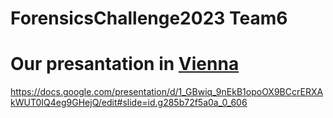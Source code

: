 # ForensicsChallenge2023 Team6

# Our presantation in [Vienna](https://mmf.univie.ac.at/kharkiv-vienna/vienna-2023/) 

https://docs.google.com/presentation/d/1_GBwiq_9nEkB1opoOX9BCcrERXAkWUT0IQ4eg9GHejQ/edit#slide=id.g285b72f5a0a_0_606
<!---

# Challenge №1
**Use computer vision to isolate each person in a video for 3D recreation or identifying
suspects in crime scenes.**

To solve this task we used several models such as: YOLOv8, Amazon Rekognition, Open-CV. As a result, we saw that the YOLOv8 model is best suited for this task, since it shows the most accurate results and is the fastest at the same time.

Work expample:

**YOLOv8**

https://github.com/zepif/ForensicsChallenge2023_team6/assets/95505468/024d4214-79d8-4b6a-8fad-232b34d30843

**Amazon Rekognition**

https://github.com/zepif/ForensicsChallenge2023_team6/assets/95505468/793d8d04-f133-4c44-b748-8790341d4822

**Open-CV**

https://github.com/zepif/ForensicsChallenge2023_team6/assets/95505468/eb8fa8d6-4231-4811-95f3-72dde50224e1


Also, we made a 3d model of object from Västervik dataset using Meshroom.

This model:



https://github.com/zepif/ForensicsChallenge2023_team6/assets/95505468/8caece61-9fcf-470d-bdfc-40ff7b4795a0




# Challenge №2
**Use computer vision to identify relevant objects or patterns in a photo or video for
criminal investigation.**

For this task we tried to train YOLOv8 model, but due to computer power and AWS SageMaker problems its doesnt show sufficient result. Thus we decided to use pre-trained YOLO model, which can detect only guns.

Work expample:

https://github.com/zepif/ForensicsChallenge2023_team6/assets/95505468/22d0ee8b-1029-4468-96ad-c7a8bd6c6cc7

# Challenge №3
**Use natural language processing to generate a detailed description of a crime scene
for public understanding and potential crime-solving.**

For this task we used ChatGPT. We created a special promt, which allows to generate a description of the crime on the prococol.

Work expample and promt can be found here: chat.html

# Challenge №4
**Use large language models to generate visualizations or text descriptions of a crime
scene or investigation.**

For this task we used ChatGPT and DeepAI. We used ChatGPT to find the most important things in prococol. After, we generate images using DeepAI.

Work expample: 

![generated1](https://github.com/zepif/ForensicsChallenge2023_team6/assets/95505468/59eb2afc-20be-4c99-9d04-30a0abafa9ea)

![generated2](https://github.com/zepif/ForensicsChallenge2023_team6/assets/95505468/473db290-87b4-4163-aad1-cc0b09da28c3)

![generated3](https://github.com/zepif/ForensicsChallenge2023_team6/assets/95505468/58cb9890-3cdc-4641-9383-5c5d1c0beb24)

![generated4](https://github.com/zepif/ForensicsChallenge2023_team6/assets/95505468/8894cea7-479e-4113-a964-0ebaeea8a02c)


# Sound analysis

Also, in addition to the main tasks, we decided to make sound analysis. We think it might help the police if the crime happened in the dead zone of the camera. Our programm can detect shots and and convert the speech from the video camera into text, which can help in generating a description of the crime and in the course of the crime itself.

**Example of speech recognition:**

Video:

https://github.com/zepif/ForensicsChallenge2023_team6/assets/95505468/964c7f0b-741e-4a95-aa2b-d1856ba431f9

(a trimmed version, because github does not allow to download the full version)

Result: transcription.txt

**Example of shots recognition:**

Video:

https://github.com/zepif/ForensicsChallenge2023_team6/assets/95505468/d9e7899b-e7a2-4035-a7ca-1719a3942cf5

Result:
![image](https://github.com/zepif/ForensicsChallenge2023_team6/assets/95505468/38a5fc5d-494c-40af-81b3-3b1c6ac412a1)
also program shows shots time in console
--->
